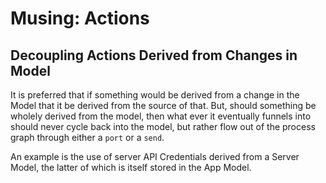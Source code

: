 Musing: Actions
===============



Decoupling Actions Derived from Changes in Model
------------------------------------------------

It is preferred that if something would be derived from a change in the Model that it be derived from the source of that.  But, should something be wholely derived from the model, then what ever it eventually funnels into should never cycle back into the model, but rather flow out of the process graph through either a `port` or a `send`.

An example is the use of server API Credentials derived from a Server Model, the latter of which is itself stored in the App Model.
